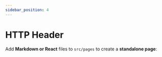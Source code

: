 ```yaml
---
sidebar_position: 4
---
```


# HTTP Header

Add **Markdown or React** files to `src/pages` to create a **standalone page**:
